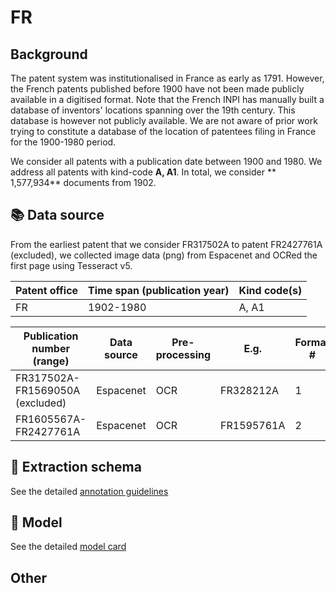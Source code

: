 # FR

## Background

The patent system was institutionalised in France as early as 1791. However, the French patents published before 1900 have not been made publicly available in a digitised format. Note that the French INPI has manually built a database of inventors' locations spanning over the 19th century. This database is however not publicly available. We are not aware of prior work trying to constitute a database of the location of patentees filing in France for the 1900-1980 period.

We consider all patents with a publication date between 1900 and 1980. We address all patents with kind-code **A, A1**. In total, we consider ** 1,577,934** documents from 1902.


## 📚 Data source

From the earliest patent that we consider FR317502A to patent FR2427761A (excluded), we collected image data (png) from Espacenet and OCRed the first page using Tesseract v5.

Patent office | Time span (publication year)| Kind code(s)
---|---|---
FR|1902-1980|A, A1

Publication number (range)| Data source | Pre-processing | E.g. | Format #
 --- | --- | --- | --- | ---
FR317502A-FR1569050A (excluded) | Espacenet | OCR |FR328212A| 1
FR1605567A-FR2427761A | Espacenet | OCR | FR1595761A| 2

## 🚜 Extraction schema

See the detailed [annotation guidelines](./FR_ANNOTATION_GUIDELINES.md)

## 🔮 Model

See the detailed [model card](./FR_MODEL_CARD.md)

## Other

